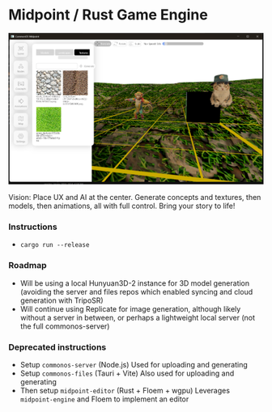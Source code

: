 # Midpoint / Rust Game Engine

![alt text](assets/image.png "Midpoint on Windows")

Vision: Place UX and AI at the center. Generate concepts and textures, then models, then animations, all with full control. Bring your story to life!

### Instructions

- `cargo run --release`

### Roadmap

- Will be using a local Hunyuan3D-2 instance for 3D model generation (avoiding the server and files repos which enabled syncing and cloud generation with TripoSR)
- Will continue using Replicate for image generation, although likely without a server in between, or perhaps a lightweight local server (not the full commonos-server)

### Deprecated instructions

- Setup `commonos-server` (Node.js) Used for uploading and generating
- Setup `commonos-files` (Tauri + Vite) Also used for uploading and generating
- Then setup `midpoint-editor` (Rust + Floem + wgpu) Leverages `midpoint-engine` and Floem to implement an editor
